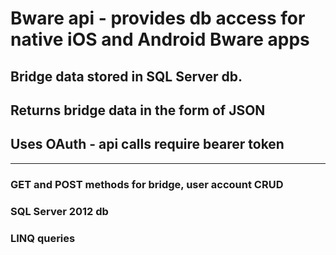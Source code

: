 # Bware api - provides db access for native iOS and Android Bware apps

## Bridge data stored in SQL Server db.
## Returns bridge data in the form of JSON 
## Uses OAuth - api calls require bearer token
---

### GET and POST methods for bridge, user account CRUD
### SQL Server 2012 db 
### LINQ queries
